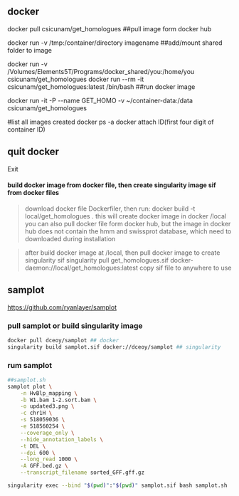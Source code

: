 ## docker
docker pull csicunam/get_homologues ##pull image form docker hub

docker run -v /tmp:/container/directory imagename ##add/mount shared folder to image

docker run -v /Volumes/Elements5T/Programs/docker_shared/you:/home/you csicunam/get_homologues
docker run --rm -it csicunam/get_homologues:latest /bin/bash ##run docker image

docker run -it -P --name GET_HOMO -v ~/container-data:/data csicunam/get_homologues
  
#list all images created
docker ps -a
docker attach ID(first four digit of container ID)

## quit docker
Exit

#### build docker image from docker file, then create singularity image sif from docker files
>download docker file Dockerfiler, then run:
docker build -t local/get_homologues .
>this will create docker image in docker /local
>you can also pull docker file form docker hub, but the image in docker hub does not contain the hmm and swissprot database, which need to downloaded during installation

> after build docker image at /local, then pull docker image to create singularity sif
singularity pull get_homologues.sif docker-daemon://local/get_homologues:latest
> copy sif file to anywhere to use

##
## samplot
https://github.com/ryanlayer/samplot
### pull samplot or build singularity image
```bash
docker pull dceoy/samplot ## docker
singularity build samplot.sif docker://dceoy/samplot ## singularity
```
### rum samplot 
```bash
##samplot.sh
samplot plot \
    -n HvBlp_mapping \
    -b W1.bam 1-2.sort.bam \
    -o updated3.png \
    -c chr1H \
    -s 518059036 \
    -e 518560254 \
    --coverage_only \
    --hide_annotation_labels \
    -t DEL \
    --dpi 600 \
    --long_read 1000 \
    -A GFF.bed.gz \
    --transcript_filename sorted_GFF.gff.gz

singularity exec --bind "$(pwd)":"$(pwd)" samplot.sif bash samplot.sh
```

    
